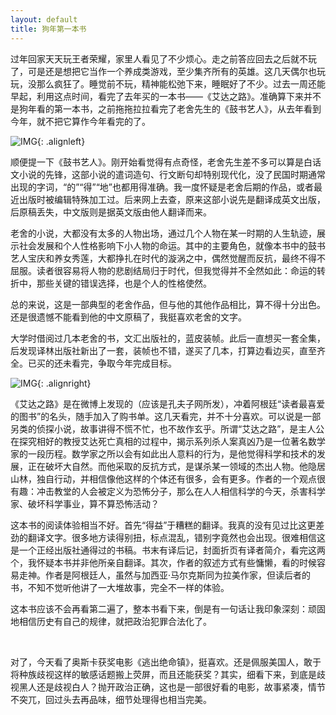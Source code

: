 ```yaml
---
layout: default
title: 狗年第一本书
---
```


过年回家天天玩王者荣耀，家里人看见了不少烦心。走之前答应回去之后就不玩了，可是还是想把它当作一个养成类游戏，至少集齐所有的英雄。这几天偶尔也玩玩，没那么疯狂了。睡觉前不玩，精神能松弛下来，睡眠好了不少。过去一周还能早起，利用这点时间，看完了去年买的一本书——《艾达之路》。准确算下来并不是狗年看的第一本书，之前拖拖拉拉看完了老舍先生的《鼓书艺人》，从去年看到今年，就不把它算作今年看完的了。

![IMG](https://img3.doubanio.com/lpic/s9124340.jpg){: .alignleft}

顺便提一下《鼓书艺人》。刚开始看觉得有点奇怪，老舍先生差不多可以算是白话文小说的先锋，这部小说的遣词造句、行文断句却特别现代化，没了民国时期通常出现的字词，“的”“得”“地”也都用得准确。我一度怀疑是老舍后期的作品，或者最近出版时被编辑特殊加工过。后来网上去查，原来这部小说先是翻译成英文出版，后原稿丢失，中文版则是据英文版由他人翻译而来。

老舍的小说，大都没有太多的人物出场，通过几个人物在某一时期的人生轨迹，展示社会发展和个人性格影响下小人物的命运。其中的主要角色，就像本书中的鼓书艺人宝庆和养女秀莲，大都挣扎在时代的漩涡之中，偶然觉醒而反抗，最终不得不屈服。读者很容易将人物的悲剧结局归于时代，但我觉得并不全然如此：命运的转折中，那些关键的错误选择，也是个人的性格使然。

总的来说，这是一部典型的老舍作品，但与他的其他作品相比，算不得十分出色。还是很遗憾不能看到他的中文原稿了，我挺喜欢老舍的文字。

大学时借阅过几本老舍的书，文汇出版社的，蓝皮装帧。此后一直想买一套全集，后发现译林出版社新出了一套，装帧也不错，遂买了几本，打算边看边买，直至齐全。已买的还未看完，争取今年完成目标。

![IMG](https://img3.doubanio.com/lpic/s28577636.jpg){: .alignright}

《艾达之路》是在微博上发现的（应该是孔夫子网所发），冲着阿根廷“读者最喜爱的图书”的名头，随手加入了购书单。这几天看完，并不十分喜欢。可以说是一部另类的侦探小说，故事讲得不慌不忙，也不故作玄乎。所谓“艾达之路”，是主人公在探究相好的教授艾达死亡真相的过程中，揭示系列杀人案真凶乃是一位著名数学家的一段历程。数学家之所以会有如此出人意料的行为，是他觉得科学和技术的发展，正在破坏大自然。而他采取的反抗方式，是谋杀某一领域的杰出人物。他隐居山林，独自行动，并相信像他这样的个体还有很多，会有更多。作者的一个观点很有趣：冲击教堂的人会被定义为恐怖分子，那么在人人相信科学的今天，杀害科学家、破坏科学事业，算不算恐怖活动？

这本书的阅读体验相当不好。首先“得益”于糟糕的翻译。我真的没有见过比这更差劲的翻译文字。很多地方读得别扭，标点混乱，错别字竟然也会出现。很难相信这是一个正经出版社通得过的书稿。书末有译后记，封面折页有译者简介，看完这两个，我怀疑本书并非他所亲自翻译。其次，作者的叙述方式有些慵懒，看的时候容易走神。作者是阿根廷人，虽然与加西亚·马尔克斯同为拉美作家，但读后者的书，不知不觉听他讲了一大堆故事，完全不一样的体验。

这本书应该不会再看第二遍了，整本书看下来，倒是有一句话让我印象深刻：顽固地相信历史有自己的规律，就把政治犯罪合法化了。

<br/>

对了，今天看了奥斯卡获奖电影《逃出绝命镇》，挺喜欢。还是佩服美国人，敢于将种族歧视这样的敏感话题搬上荧屏，而且还能获奖？其实，细看下来，到底是歧视黑人还是歧视白人？抛开政治正确，这也是一部很好看的电影，故事紧凑，情节不突兀，回过头去再品味，细节处理得也相当完美。
